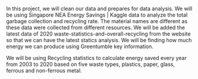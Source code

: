 In this project, we will clean our data and prepares for data analysis. 
We will be using Singapore NEA Energy Savings | Kaggle data to analyze the total garbage collection and recycling rate. 
The material names are different as these data were collected from different resources. We will be added the latest data
of 2020 waste-statistics-and-overall-recycling from the website so that we can have the latest statics analysis. 
We will be finding how much energy we can produce using Greentumble key information.

We will be using Recycling statistics to calculate energy saved every year from 2003 to 2020 based on five waste types, 
plastics, paper, glass, ferrous and non-ferrous metal.
